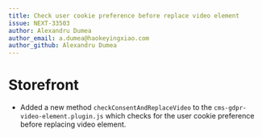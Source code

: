 ```yaml
---
title: Check user cookie preference before replace video element
issue: NEXT-33503
author: Alexandru Dumea
author_email: a.dumea@haokeyingxiao.com
author_github: Alexandru Dumea
---
```

# Storefront
* Added a new method `checkConsentAndReplaceVideo` to the `cms-gdpr-video-element.plugin.js` which checks for the user cookie preference before replacing video element.
